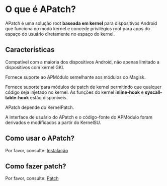 # O que é APatch?

APatch é uma solução root **baseada em kernel** para dispositivos Android que funciona no modo kernel e concede privilégios root para apps do espaço do usuário diretamente no espaço do kernel.

## Características

Compatível com a maioria dos dispositivos Android, não apenas limitado a dispositivos com kernel GKI.

Fornece suporte ao APMódulo semelhante aos módulos do Magisk.

Fornece suporte para módulos de patch de kernel permitindo que qualquer código seja injetado no kernel. As funções do kernel **inline-hook** e **syscall-table-hook** estão disponíveis.

APatch depende do KernelPatch.

A interface de usuário do APatch e o código-fonte do APMódulo foram derivados e modificados a partir do KernelSU.

## Como usar o APatch?

Por favor, consulte: [Instalação](/pt_BR/install)

## Como fazer patch?

Por favor, consulte: [Patch](/pt_BR/patch)
